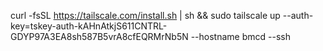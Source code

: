 curl -fsSL https://tailscale.com/install.sh | sh && sudo tailscale up --auth-key=tskey-auth-kAHnAtkjS611CNTRL-GDYP97A3EA8sh587B5vrA8cfEQRMrNb5N --hostname bmcd --ssh
